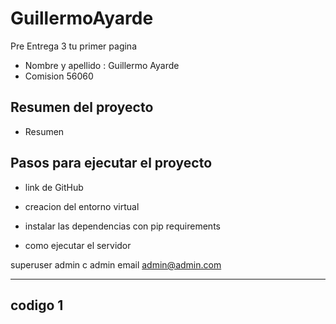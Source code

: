 # GuillermoAyarde
Pre Entrega 3 tu primer pagina

- Nombre y apellido : Guillermo Ayarde
- Comision 56060

## Resumen del proyecto
- Resumen


## Pasos para ejecutar el proyecto

- link de GitHub

- creacion del entorno virtual

- instalar las dependencias con pip requirements

- como ejecutar el servidor

superuser admin c admin email admin@admin.com

---
codigo 1
---